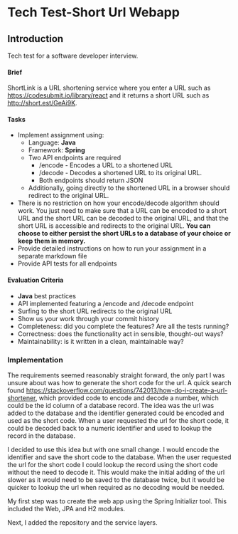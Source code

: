 # Tech Test-Short Url Webapp

## Introduction
Tech test for a software developer interview.

#### Brief

ShortLink is a URL shortening service where you enter a URL such as https://codesubmit.io/library/react and it returns a short URL such as http://short.est/GeAi9K.

#### Tasks

-   Implement assignment using:
    -   Language: **Java**
    -   Framework: **Spring**
    -   Two API endpoints are required
        -   /encode - Encodes a URL to a shortened URL
        -   /decode - Decodes a shortened URL to its original URL.
        -   Both endpoints should return JSON
    -   Additionally, going directly to the shortened URL in a browser should redirect to the original URL.
-   There is no restriction on how your encode/decode algorithm should work. You just need to make sure that a URL can be encoded to a short URL and the short URL can be decoded to the original URL, and that the short URL is accessible and redirects to the original URL. **You can choose to either persist the short URLs to a database of your choice or keep them in memory.**
-   Provide detailed instructions on how to run your assignment in a separate markdown file
-   Provide API tests for all endpoints

#### Evaluation Criteria

-   **Java** best practices
-   API implemented featuring a /encode and /decode endpoint
-   Surfing to the short URL redirects to the original URL
-   Show us your work through your commit history
-   Completeness: did you complete the features? Are all the tests running?
-   Correctness: does the functionality act in sensible, thought-out ways?
-   Maintainability: is it written in a clean, maintainable way?

### Implementation
The requirements seemed reasonably straight forward, the only part I was unsure about was how to generate the short code for the url.  A quick search found https://stackoverflow.com/questions/742013/how-do-i-create-a-url-shortener, which provided code to encode and decode a number, which could be the id column of a database record.  The idea was the url was added to the database and the identifier generated could be encoded and used as the short code.  When a user requested the url for the short code, it could be decoded back to a numeric identifier and used to lookup the record in the database.

I decided to use this idea but with one small change.  I would encode the identifier and save the short code to the database.  When the user requested the url for the short code I could lookup the record using the short code without the need to decode it.  This would make the initial adding of the url slower as it would need to be saved to the database twice, but it would be quicker to lookup the url when required as no decoding would be needed.

My first step was to create the web app using the Spring Initializr tool.  This included the Web, JPA and H2 modules.

Next, I added the repository and the service layers.